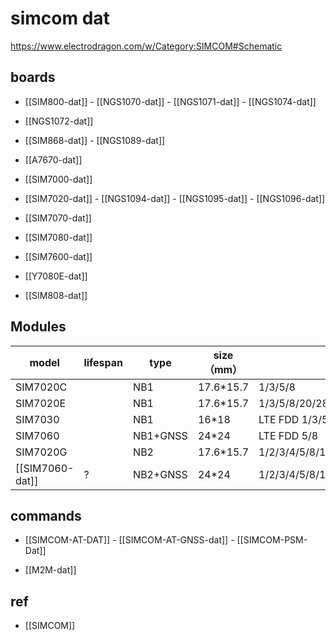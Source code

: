 
# simcom dat 

https://www.electrodragon.com/w/Category:SIMCOM#Schematic


## boards 

- [[SIM800-dat]] - [[NGS1070-dat]] - [[NGS1071-dat]] - [[NGS1074-dat]]

- [[NGS1072-dat]]

- [[SIM868-dat]] - [[NGS1089-dat]]
  
- [[A7670-dat]]

- [[SIM7000-dat]]
  
- [[SIM7020-dat]] - [[NGS1094-dat]] - [[NGS1095-dat]] - [[NGS1096-dat]]

- [[SIM7070-dat]]
  
- [[SIM7080-dat]]

- [[SIM7600-dat]]

- [[Y7080E-dat]]

- [[SIM808-dat]] 


## Modules 

| model           | lifespan | type     | size（mm） | note                                               |
| --------------- | -------- | -------- | ---------- | -------------------------------------------------- |
| SIM7020C        |          | NB1      | 17.6*15.7  | 1/3/5/8                                            |
| SIM7020E        |          | NB1      | 17.6*15.7  | 1/3/5/8/20/28                                      |
| SIM7030         |          | NB1      | 16*18      | LTE FDD 1/3/5/8                                    |
| SIM7060         |          | NB1+GNSS | 24*24      | LTE FDD 5/8                                        |
| SIM7020G        |          | NB2      | 17.6*15.7  | 1/2/3/4/5/8/12/13/17/18/19/20/25/26/28/66/70/71/85 |
| [[SIM7060-dat]] | ?        | NB2+GNSS | 24*24      | 1/2/3/4/5/8/12/13/17/18/19/20/25/26/28/66/70/71/85 |




## commands 

- [[SIMCOM-AT-DAT]] - [[SIMCOM-AT-GNSS-dat]] - [[SIMCOM-PSM-Dat]]

- [[M2M-dat]]

## ref 

- [[SIMCOM]]